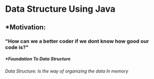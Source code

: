 # Data Structure Using Java 
## *Motivation:  
### "How can we a better coder if we dont know how good our code is?"
##### *Foundation To Data Structure
###### Data Structure: Is the way of organizing the data In memory
